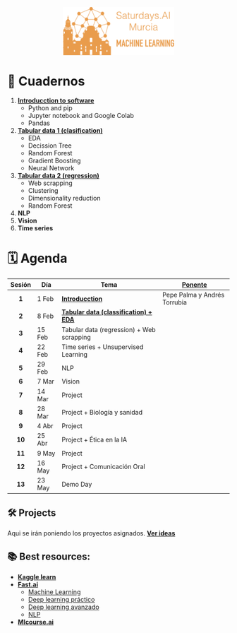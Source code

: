 <p align="center"><img width="50%" src="img/title.png" /></p>


# 📒 Cuadernos

1. [**Introducction to software**](/1.%20Software)
   - Python and pip
   - Jupyter notebook and Google Colab
   - Pandas
2. [**Tabular data 1 (clasification)**](/2.%20Tabular%20data%20(clas))
   - EDA
   - Decission Tree
   - Random Forest
   - Gradient Boosting
   - Neural Network
3. [**Tabular data 2 (regression)**](/3.%20Tabular%20data%20(regr))
   - Web scrapping
   - Clustering
   - Dimensionality reduction
   - Random Forest
4. **NLP**
5. **Vision**
6. **Time series**

# 🗓️ Agenda

| Sesión |  Día   | Tema                              | [Ponente](https://twitter.com/MurciaAi/status/1207224738059296768) |
|:------:|--------|-----------------------------------|----------------------------------|
| **1**  |  1 Feb | [**Introducction**](/1.%20Software)  | Pepe Palma y Andrés Torrubia |
| **2**  |  8 Feb | [**Tabular data (classification) + EDA**](/2.%20Tabular%20data%20(clas))  |  |
| **3**  | 15 Feb | Tabular data (regression) + Web scrapping   |                        |
| **4**  | 22 Feb | Time series + Unsupervised Learning |                                |
| **5**  | 29 Feb | NLP                               |                                  |
| **6**  |  7 Mar | Vision                            |                                  |
| **7**  | 14 Mar | Project                           |                                  |
| **8**  | 28 Mar | Project + Biología y sanidad      |                                  |
| **9**  |  4 Abr | Project                           |                                  |
| **10** | 25 Abr | Project + Ética en la IA          |                                  |
| **11** |  9 May | Project                           |                                  |
| **12** | 16 May | Project + Comunicación Oral       |                                  |
| **13** | 23 May | Demo Day                          |                                  |

## 🛠 Projects
Aqui se irán poniendo los proyectos asignados. [**Ver ideas**](/project-ideas.md)

## 📚 Best resources:
- [**Kaggle learn**](https://www.kaggle.com/learn)
- [**Fast.ai**](https://www.fast.ai)
   - [Machine Learning](http://course18.fast.ai/ml)
   - [Deep learning práctico](https://course.fast.ai)
   - [Deep learning avanzado](https://course.fast.ai/part2)
   - [NLP](https://www.fast.ai/2019/07/08/fastai-nlp)
- [**Mlcourse.ai**](http://mlcourse.ai)


